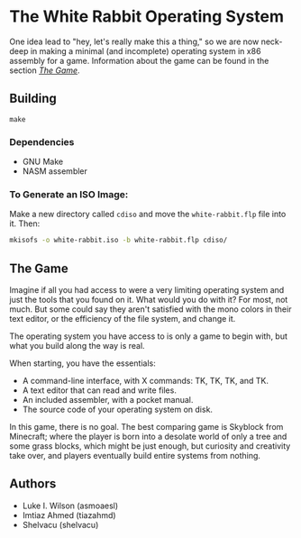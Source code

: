 The White Rabbit Operating System
=================================
One idea lead to "hey, let's really make this a thing," so we are now neck-deep in making a minimal (and incomplete) operating system in x86 assembly for a game. Information about the game can be found in the section [*The Game*](#the-game).

## Building
```
make
```
### Dependencies
 - GNU Make
 - NASM assembler

### To Generate an ISO Image:
Make a new directory called `cdiso` and move the `white-rabbit.flp` file into it. Then:
```bash
mkisofs -o white-rabbit.iso -b white-rabbit.flp cdiso/
```

## The Game
Imagine if all you had access to were a very limiting operating system and just the tools that you found on it. What would you do with it? For most, not much. But some could say they aren't satisfied with the mono colors in their text editor, or the efficiency of the file system, and change it.

The operating system you have access to is only a game to begin with, but what you build along the way is real.

When starting, you have the essentials:
 - A command-line interface, with X commands: TK, TK, TK, and TK.
 - A text editor that can read and write files.
 - An included assembler, with a pocket manual.
 - The source code of your operating system on disk.

In this game, there is no goal. The best comparing game is Skyblock from Minecraft; where the player is born into a desolate world of only a tree and some grass blocks, which might be just enough, but curiosity and creativity take over, and players eventually build entire systems from nothing.

## Authors
 - Luke I. Wilson (asmoaesl)
 - Imtiaz Ahmed (tiazahmd)
 - Shelvacu (shelvacu)

